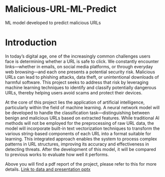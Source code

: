 # Malicious-URL-ML-Predict
ML model developed to predict malicious URLs

# Introduction
In today’s digital age, one of the increasingly common challenges users face is 
determining whether a URL is safe to click. We constantly encounter links—whether in emails, 
on social media platforms, or through everyday web browsing—and each one presents a 
potential security risk. Malicious URLs can lead to phishing attacks, data theft, or unintentional 
downloads of harmful software. This project seeks to address that risk by leveraging machine 
learning techniques to identify and classify potentially dangerous URLs, thereby helping users 
avoid scams and protect their devices.

At the core of this project lies the application of artificial intelligence, particularly within 
the field of machine learning. A neural network model will be developed to handle the 
classification task—distinguishing between benign and malicious URLs based on extracted 
features. While traditional AI methods will not be employed for the preprocessing of raw URL 
data, the model will incorporate built-in text vectorization techniques to transform the various 
string-based components of each URL into a format suitable for learning. This integrated 
approach enables the system to process complex patterns in URL structures, improving its 
accuracy and effectiveness in detecting threats. After the development of this model, it will be 
compared to previous works to evaluate how well it performs.

Above you will find a pdf report of the project, please refer to this for more details.
[Link to data and presentation pptx](https://drive.google.com/drive/folders/15P00sjDKwjs7LtdOMdvyUPFEXpgm2qQx?usp=sharing)

